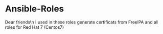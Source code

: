 # Ansible-Roles
Dear friends\n
I used in these roles generate certificats from FreeIPA and all roles for Red Hat 7 (Centos7)
